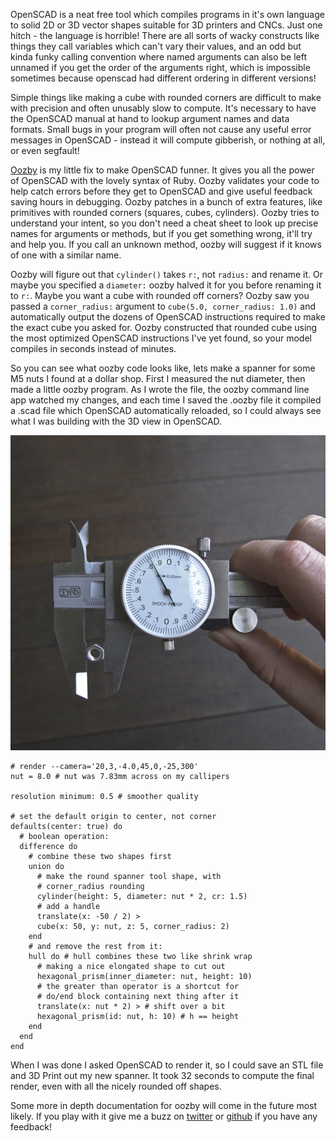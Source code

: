 OpenSCAD is a neat free tool which compiles programs in it's own language to solid 2D or 3D vector shapes suitable for 3D printers and CNCs. Just one hitch - the language is horrible! There are all sorts of wacky constructs like things they call variables which can't vary their values, and an odd but kinda funky calling convention where named arguments can also be left unnamed if you get the order of the arguments right, which is impossible sometimes because openscad had different ordering in different versions!

Simple things like making a cube with rounded corners are difficult to make with precision and often unusably slow to compute. It's necessary to have the OpenSCAD manual at hand to lookup argument names and data formats. Small bugs in your program will often not cause any useful error messages in OpenSCAD - instead it will compute gibberish, or nothing at all, or even segfault!

[Oozby](https://github.com/Bluebie/oozby) is my little fix to make OpenSCAD funner. It gives you all the power of OpenSCAD with the lovely syntax of Ruby. Oozby validates your code to help catch errors before they get to OpenSCAD and give useful feedback saving hours in debugging. Oozby patches in a bunch of extra features, like primitives with rounded corners (squares, cubes, cylinders). Oozby tries to understand your intent, so you don't need a cheat sheet to look up precise names for arguments or methods, but if you get something wrong, it'll try and help you. If you call an unknown method, oozby will suggest if it knows of one with a similar name.

Oozby will figure out that `cylinder()` takes `r:`, not `radius:` and rename it. Or maybe you specified a `diameter:` oozby halved it for you before renaming it to `r:`. Maybe you want a cube with rounded off corners? Oozby saw you passed a `corner_radius:` argument to `cube(5.0, corner_radius: 1.0)` and automatically output the dozens of OpenSCAD instructions required to make the exact cube you asked for. Oozby constructed that rounded cube using the most optimized OpenSCAD instructions I've yet found, so your model compiles in seconds instead of minutes.

So you can see what oozby code looks like, lets make a spanner for some M5 nuts I found at a dollar shop. First I measured the nut diameter, then made a little oozby program. As I wrote the file, the oozby command line app watched my changes, and each time I saved the .oozby file it compiled a .scad file which OpenSCAD automatically reloaded, so I could always see what I was building with the 3D view in OpenSCAD.

![Picture of nut being measured as 7.83 millimetres side to side (inradius) using grey metal callipers](assets/nut-measurement.jpg)

```
# render --camera='20,3,-4.0,45,0,-25,300'
nut = 8.0 # nut was 7.83mm across on my callipers

resolution minimum: 0.5 # smoother quality

# set the default origin to center, not corner
defaults(center: true) do
  # boolean operation:
  difference do
    # combine these two shapes first
    union do
      # make the round spanner tool shape, with
      # corner_radius rounding
      cylinder(height: 5, diameter: nut * 2, cr: 1.5)
      # add a handle
      translate(x: -50 / 2) >
      cube(x: 50, y: nut, z: 5, corner_radius: 2)
    end
    # and remove the rest from it:
    hull do # hull combines these two like shrink wrap
      # making a nice elongated shape to cut out
      hexagonal_prism(inner_diameter: nut, height: 10)
      # the greater than operator is a shortcut for
      # do/end block containing next thing after it
      translate(x: nut * 2) > # shift over a bit
      hexagonal_prism(id: nut, h: 10) # h == height
    end
  end
end
```

When I was done I asked OpenSCAD to render it, so I could save an STL file and 3D Print out my new spanner. It took 32 seconds to compute the final render, even with all the nicely rounded off shapes.

Some more in depth documentation for oozby will come in the future most likely. If you play with it give me a buzz on [twitter](https://twitter.com/Bluebie) or [github](https://github.com/Bluebie/oozby/issues) if you have any feedback!